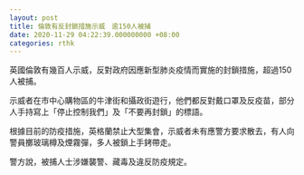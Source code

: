 ```yaml
---
layout: post
title: 倫敦有反封鎖措施示威　逾150人被捕
date: 2020-11-29 04:22:39.000000000 +08:00
categories: rthk
---
```


英國倫敦有幾百人示威，反對政府因應新型肺炎疫情而實施的封鎖措施，超過150人被捕。

示威者在市中心購物區的牛津街和攝政街遊行，他們都反對戴口罩及反疫苗，部分人手持寫上「停止控制我們」及「不要再封鎖」的標語。

根據目前的防疫措施，英格蘭禁止大型集會，示威者未有應警方要求散去，有人向警員擲玻璃樽及煙霧彈，多人被鎖上手銬帶走。

警方說，被捕人士涉嫌襲警、藏毒及違反防疫規定。
